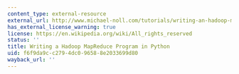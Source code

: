 ```yaml
---
content_type: external-resource
external_url: http://www.michael-noll.com/tutorials/writing-an-hadoop-mapreduce-program-in-python/
has_external_license_warning: true
license: https://en.wikipedia.org/wiki/All_rights_reserved
status: ''
title: Writing a Hadoop MapReduce Program in Python
uid: f6f9da9c-c279-4dc0-9658-8e2033699d80
wayback_url: ''
---
```

